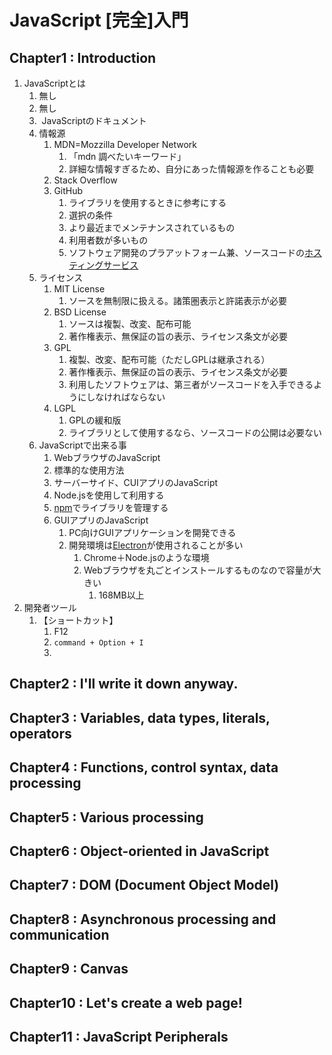 # JavaScript [完全]入門

## Chapter1 : Introduction

1.  JavaScriptとは	
    1.  無し
    2.  無し
    3.  ​	JavaScriptのドキュメント
    4.  情報源
        1.  MDN=Mozzilla Developer Network
            1.  「mdn 調べたいキーワード」
            2.  詳細な情報すぎるため、自分にあった情報源を作ることも必要
        2.  Stack Overflow
        3.  GitHub
            1.  ライブラリを使用するときに参考にする
            2.  選択の条件
            3.  より最近までメンテナンスされているもの
            4.  利用者数が多いもの
            5.  ソフトウェア開発のプラアットフォーム兼、ソースコードの[ホスティングサービス](https://e-words.jp/w/%E3%83%9B%E3%82%B9%E3%83%86%E3%82%A3%E3%83%B3%E3%82%B0%E3%82%B5%E3%83%BC%E3%83%93%E3%82%B9.html)
    5.  ライセンス
        1.  MIT License
            1.  ソースを無制限に扱える。諸策圏表示と許諾表示が必要
        2.  BSD License
            1.  ソースは複製、改変、配布可能
            2.  著作権表示、無保証の旨の表示、ライセンス条文が必要
        3.  GPL
            1.  複製、改変、配布可能（ただしGPLは継承される）
            2.  著作権表示、無保証の旨の表示、ライセンス条文が必要
            3.  利用したソフトウェアは、第三者がソースコードを入手できるようにしなければならない
        4.  LGPL    
            1.  GPLの緩和版
            2.  ライブラリとして使用するなら、ソースコードの公開は必要ない
    6.  JavaScriptで出来る事
        1.  WebブラウザのJavaScript
        2.  標準的な使用方法
        3.  サーバーサイド、CUIアプリのJavaScript
        4.  Node.jsを使用して利用する
        5.  [npm](https://www.npmjs.com/)でライブラリを管理する
        6.  GUIアプリのJavaScript
            1.  PC向けGUIアプリケーションを開発できる　
            2.  開発環境は[Electron](https://www.electronjs.org/ja)が使用されることが多い
                1.  Chrome＋Node.jsのような環境
                2.  Webブラウザを丸ごとインストールするものなので容量が大きい
                    1.  168MB以上
2.  開発者ツール
    1.  【ショートカット】
        1.  F12
        2.  ```command + Option + I```
        3.  

## Chapter2 : I'll write it down anyway.

## Chapter3 : Variables, data types, literals, operators

## Chapter4  : Functions, control syntax, data processing

## Chapter5 : Various processing

## Chapter6 : Object-oriented in JavaScript

## Chapter7 : DOM (Document Object Model)

## Chapter8 : Asynchronous processing and communication

## Chapter9 : Canvas

## Chapter10 : Let's create a web page!

## Chapter11 : JavaScript Peripherals





